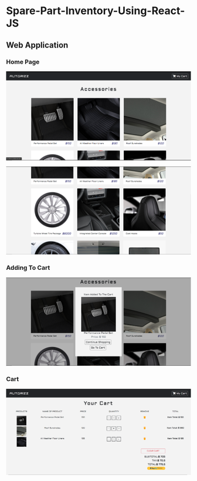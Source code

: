 # Spare-Part-Inventory-Using-React-JS
## Web Application
### Home Page
![](public/img/img1.PNG)

![](public/img/img2.PNG)
### Adding To Cart
![](public/img/adding%20to%20cart.PNG)

### Cart
![](public/img/cart.PNG)
